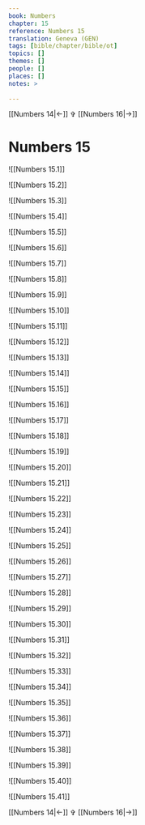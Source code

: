 ```yaml
---
book: Numbers
chapter: 15
reference: Numbers 15
translation: Geneva (GEN)
tags: [bible/chapter/bible/ot]
topics: []
themes: []
people: []
places: []
notes: >
  
---
```


[[Numbers 14|<-]] ✞ [[Numbers 16|->]]

# Numbers 15

![[Numbers 15.1]]

![[Numbers 15.2]]

![[Numbers 15.3]]

![[Numbers 15.4]]

![[Numbers 15.5]]

![[Numbers 15.6]]

![[Numbers 15.7]]

![[Numbers 15.8]]

![[Numbers 15.9]]

![[Numbers 15.10]]

![[Numbers 15.11]]

![[Numbers 15.12]]

![[Numbers 15.13]]

![[Numbers 15.14]]

![[Numbers 15.15]]

![[Numbers 15.16]]

![[Numbers 15.17]]

![[Numbers 15.18]]

![[Numbers 15.19]]

![[Numbers 15.20]]

![[Numbers 15.21]]

![[Numbers 15.22]]

![[Numbers 15.23]]

![[Numbers 15.24]]

![[Numbers 15.25]]

![[Numbers 15.26]]

![[Numbers 15.27]]

![[Numbers 15.28]]

![[Numbers 15.29]]

![[Numbers 15.30]]

![[Numbers 15.31]]

![[Numbers 15.32]]

![[Numbers 15.33]]

![[Numbers 15.34]]

![[Numbers 15.35]]

![[Numbers 15.36]]

![[Numbers 15.37]]

![[Numbers 15.38]]

![[Numbers 15.39]]

![[Numbers 15.40]]

![[Numbers 15.41]]

[[Numbers 14|<-]] ✞ [[Numbers 16|->]]
